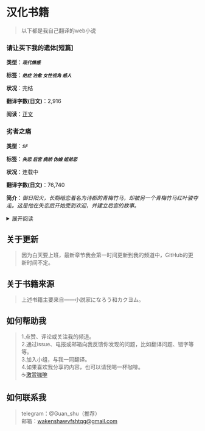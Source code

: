 # 汉化书籍
>以下都是我自己翻译的web小说

### 请让买下我的遗体[短篇]
**类型**：***`现代情感`***

**标签**：***`绝症`  `治愈`  `女性视角`  `感人 `***

**状况**：完结

**翻译字数(日文)**：2,916

**阅读**：[正文](https://telegra.ph/%E8%AF%B7%E8%AE%A9%E6%88%91%E4%B9%B0%E4%B8%8B%E4%BD%A0%E7%9A%84%E9%81%97%E4%BD%93-06-14)  


### 劣者之痛

**类型**：***`SF`***

**标签**：***`失恋`  `后宫`  `病娇`  `伪娘`  `姐弟恋 `***

**状况**：连载中

**翻译字数(日文)**：76,740

**简介**：*御日阳火，长期暗恋着名为诗都的青梅竹马，却被另一个青梅竹马红叶骏夺走。这是他在失恋后开始受到欢迎，并建立后宫的故事。*

<details>
<summary>展开阅读</summary>

1. [劣者之痛1](https://telegra.ph/劣者之痛1-06-15)
2. [劣者之痛2](https://telegra.ph/劣者之痛2-06-15)
3. [劣者之痛3](https://telegra.ph/劣者之痛3-06-16)
4. [劣者之痛4](https://telegra.ph/劣者之痛4-06-16)
5. [劣者之痛5](https://telegra.ph/劣者之痛5-06-16)
6. [噩梦般地女孩](https://telegra.ph/噩梦般的女孩-06-17)
7. [默示录1](https://telegra.ph/默示录1-06-17)
8. [默示录2](https://telegra.ph/默示录2-06-18)
9. [默示录3](https://telegra.ph/默示录3-06-20)
10. [默示录4](https://telegra.ph/默示录4-06-20)
11. [默示录5](https://telegra.ph/默示录5-06-21)
12. [默示录6](https://telegra.ph/默示录6-06-22)
13. [默示录7](https://telegra.ph/默示录7-06-23)
14. [默示录8](https://telegra.ph/默示录8-06-23)
15. [默示录9](https://telegra.ph/默示录9-06-24)
16. [暖阳之中](https://telegra.ph/暖阳之中-06-25)
17. [新气象1](https://telegra.ph/新气象1-06-26)
18. [新气象2](https://telegra.ph/新气象2-06-27)
19. [新气象3](https://telegra.ph/新气象3-06-28)
20. [不治之症](https://telegra.ph/不治之症-06-29)
21. [超越死亡的恐惧1](https://telegra.ph/超越死亡的恐惧1-06-30)
22. [超越死亡的恐惧2](https://telegra.ph/超越死亡的恐惧2-07-01) 
23. [超越死亡的恐惧3](https://telegra.ph/超越死亡的恐惧3-07-02)   
24. [超越死亡的恐惧4](https://telegra.ph/超越死亡的恐惧4-07-03) 
25. [道歉的少女](https://telegra.ph/道歉的少女-07-04) 
  26. [迎新比赛1](https://telegra.ph/迎新比赛1-07-07) 
  27. [迎新比赛2](https://telegra.ph/迎新比赛2-07-09) 
  28. [剥离](https://telegra.ph/剥离-07-10) 
  29. [理论世界1](https://telegra.ph/理论世界1-07-12) 
  30. [理论世界2](https://telegra.ph/理论世界2-07-14) 
  31. [理论世界3](https://telegra.ph/理论世界3-07-16) 
  32. [理论世界4](https://telegra.ph/理论世界4-07-18) 
  32. [毁灭炮1](https://telegra.ph/毁灭炮1-07-19) 
  
</details>

## 关于更新
>因为白天要上班，最新章节我会第一时间更新到我的频道中，GitHub的更新时间不定。

## 关于书籍来源
>上述书籍主要来自——小説家になろう和カクヨム。  

## 如何帮助我
>1.点赞、评论或关注我的频道。  
>2.通过issue、电报或邮箱向我反馈你发现的问题，比如翻译问题、错字等等。  
>3.加入小组，与我一同翻译。  
>4.如果喜欢我分享的内容，也可以请我喝一杯咖啡。  
>☕[激赏咖啡](https://telegra.ph/Support-me-06-29)

## 如何联系我
>telegram：@Guan_shu（推荐）  
>邮箱：wakenshawvfshtqg@gmail.com
